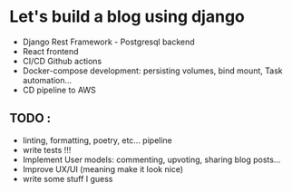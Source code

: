 # Let's build a blog using django

- Django Rest Framework - Postgresql backend
- React frontend
- CI/CD Github actions
- Docker-compose development: persisting volumes, bind mount, Task automation...
- CD pipeline to AWS

## TODO :

- linting, formatting, poetry, etc... pipeline
- write tests !!!
- Implement User models: commenting, upvoting, sharing blog posts...
- Improve UX/UI (meaning make it look nice)
- write some stuff I guess

